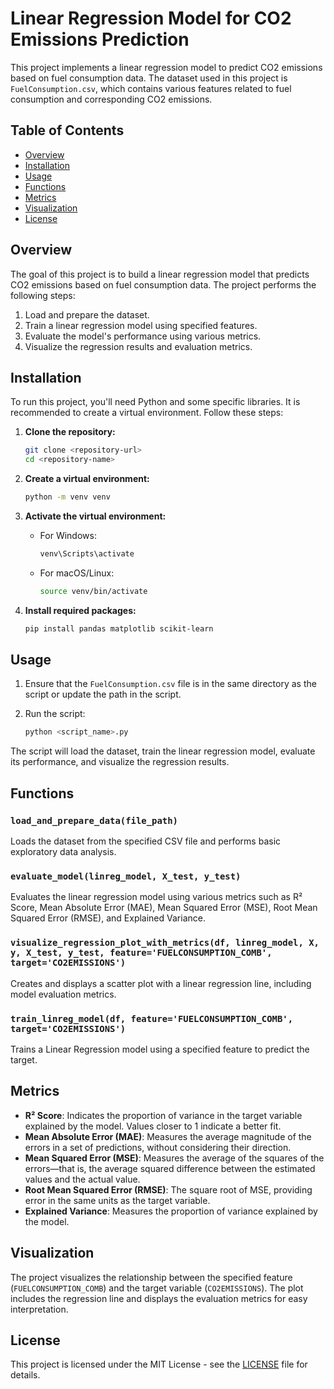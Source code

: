 
# Linear Regression Model for CO2 Emissions Prediction

This project implements a linear regression model to predict CO2 emissions based on fuel consumption data. The dataset used in this project is `FuelConsumption.csv`, which contains various features related to fuel consumption and corresponding CO2 emissions.

## Table of Contents

- [Overview](#overview)
- [Installation](#installation)
- [Usage](#usage)
- [Functions](#functions)
- [Metrics](#metrics)
- [Visualization](#visualization)
- [License](#license)

## Overview

The goal of this project is to build a linear regression model that predicts CO2 emissions based on fuel consumption data. The project performs the following steps:

1. Load and prepare the dataset.
2. Train a linear regression model using specified features.
3. Evaluate the model's performance using various metrics.
4. Visualize the regression results and evaluation metrics.

## Installation

To run this project, you'll need Python and some specific libraries. It is recommended to create a virtual environment. Follow these steps:

1. **Clone the repository:**

   ```bash
   git clone <repository-url>
   cd <repository-name>
   ```

2. **Create a virtual environment:**

   ```bash
   python -m venv venv
   ```

3. **Activate the virtual environment:**

   - For Windows:

     ```bash
     venv\Scripts\activate
     ```

   - For macOS/Linux:

     ```bash
     source venv/bin/activate
     ```

4. **Install required packages:**

   ```bash
   pip install pandas matplotlib scikit-learn
   ```

## Usage

1. Ensure that the `FuelConsumption.csv` file is in the same directory as the script or update the path in the script.
2. Run the script:

   ```bash
   python <script_name>.py
   ```

The script will load the dataset, train the linear regression model, evaluate its performance, and visualize the regression results.

## Functions

### `load_and_prepare_data(file_path)`
Loads the dataset from the specified CSV file and performs basic exploratory data analysis.

### `evaluate_model(linreg_model, X_test, y_test)`
Evaluates the linear regression model using various metrics such as R² Score, Mean Absolute Error (MAE), Mean Squared Error (MSE), Root Mean Squared Error (RMSE), and Explained Variance.

### `visualize_regression_plot_with_metrics(df, linreg_model, X, y, X_test, y_test, feature='FUELCONSUMPTION_COMB', target='CO2EMISSIONS')`
Creates and displays a scatter plot with a linear regression line, including model evaluation metrics.

### `train_linreg_model(df, feature='FUELCONSUMPTION_COMB', target='CO2EMISSIONS')`
Trains a Linear Regression model using a specified feature to predict the target.

## Metrics

- **R² Score**: Indicates the proportion of variance in the target variable explained by the model. Values closer to 1 indicate a better fit.
- **Mean Absolute Error (MAE)**: Measures the average magnitude of the errors in a set of predictions, without considering their direction.
- **Mean Squared Error (MSE)**: Measures the average of the squares of the errors—that is, the average squared difference between the estimated values and the actual value.
- **Root Mean Squared Error (RMSE)**: The square root of MSE, providing error in the same units as the target variable.
- **Explained Variance**: Measures the proportion of variance explained by the model.

## Visualization

The project visualizes the relationship between the specified feature (`FUELCONSUMPTION_COMB`) and the target variable (`CO2EMISSIONS`). The plot includes the regression line and displays the evaluation metrics for easy interpretation.

## License

This project is licensed under the MIT License - see the [LICENSE](LICENSE) file for details.
```
